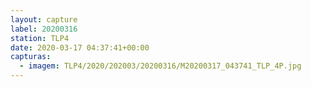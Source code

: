 ```yaml
---
layout: capture
label: 20200316
station: TLP4
date: 2020-03-17 04:37:41+00:00
capturas:
  - imagem: TLP4/2020/202003/20200316/M20200317_043741_TLP_4P.jpg
---
```

